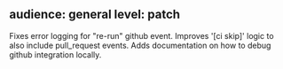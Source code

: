 audience: general
level: patch
---

Fixes error logging for "re-run" github event.
Improves '[ci skip]' logic to also include pull_request events.
Adds documentation on how to debug github integration locally.
